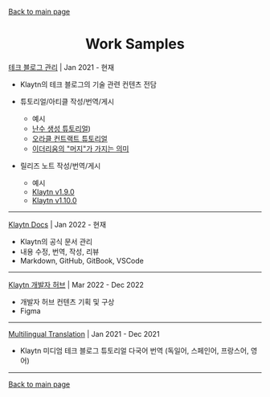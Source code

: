 [Back to main page](./../README.md)

<h1 align="center">Work Samples</h1>

[테크 블로그 관리](https://klaytn-tech.medium.com/) | Jan 2021 - 현재
* Klaytn의 테크 블로그의 기술 관련 컨텐츠 전담
* 튜토리얼/아티클 작성/번역/게시 
    * 예시
    - [난수 생성 튜토리얼](https://klaytn-tech.medium.com/klaytn%EC%97%90%EC%84%9C-witnet%EC%9C%BC%EB%A1%9C-%EB%82%9C%EC%88%98-%EC%83%9D%EC%84%B1%ED%95%98%EA%B8%B0-6e6b10472ea1))
    - [오라클 컨트랙트 튜토리얼](https://medium.com/klaytn-kr/klaytn%EC%97%90%EC%84%9C-%EC%98%A4%EB%9D%BC%ED%81%B4-%EC%BB%A8%ED%8A%B8%EB%9E%99%ED%8A%B8-%EC%82%AC%EC%9A%A9%ED%95%98%EA%B8%B0-1e22de12516c)
    - [이더리움의 "머지"가 가지는 의미](https://medium.com/klaytn-kr/%EC%9D%B4%EB%8D%94%EB%A6%AC%EC%9B%80%EC%9D%98-%EB%A8%B8%EC%A7%80-%EA%B0%80-%ED%81%B4%EB%A0%88%EC%9D%B4%ED%8A%BC%EC%97%90-%EA%B0%80%EC%A7%80%EB%8A%94-%EC%9D%98%EB%AF%B8-da5ff10b3c50)

* 릴리즈 노트 작성/번역/게시
    * 예시
    - [Klaytn v1.9.0](https://medium.com/klaytn-kr/klaytn-v1-9-0-release-notes-6b4e1f49107e)
    - [Klaytn v1.10.0](https://medium.com/klaytn-kr/klaytn-v1-10-0-%EB%A6%B4%EB%A6%AC%EC%A6%88-%EB%85%B8%ED%8A%B8-e88f5fd28e78)

---

[Klaytn Docs](https://github.com/klaytn/klaytn-docs) | Jan 2022 - 현재
* Klaytn의 공식 문서 관리
* 내용 수정, 번역, 작성, 리뷰
* Markdown, GitHub, GitBook, VSCode

---

[Klaytn 개발자 허브](https://developer.klaytn.foundation/) | Mar 2022 - Dec 2022
* 개발자 허브 컨텐츠 기획 및 구상
* Figma

---

[Multilingual Translation](https://klaytn-tech.medium.com/tech-blog-table-of-contents-d707a4ebe6d5) | Jan 2021 - Dec 2021
* Klaytn 미디엄 테크 블로그 튜토리얼 다국어 번역 (독일어, 스페인어, 프랑스어, 영어)

---

[Back to main page](./../README.md)
